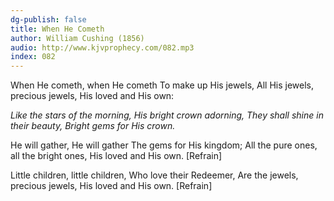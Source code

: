 ```yaml
---
dg-publish: false
title: When He Cometh
author: William Cushing (1856)
audio: http://www.kjvprophecy.com/082.mp3
index: 082
---
```


When He cometh, when He cometh
To make up His jewels,
All His jewels, precious jewels,
His loved and His own:

*Like the stars of the morning,
His bright crown adorning,
They shall shine in their beauty,
Bright gems for His crown.*

He will gather, He will gather
The gems for His kingdom;
All the pure ones, all the bright ones,
His loved and His own. [Refrain]

Little children, little children,
Who love their Redeemer,
Are the jewels, precious jewels,
His loved and His own. [Refrain]